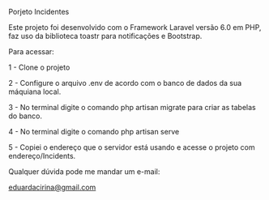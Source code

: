 Porjeto Incidentes 


Este projeto foi desenvolvido com o Framework Laravel versão 6.0 em PHP, faz uso da biblioteca toastr para notificações e Bootstrap.

Para acessar: 

1 - Clone o projeto 

2 - Configure o arquivo .env de acordo com o banco de dados da sua máquiana local. 

3 - No terminal digite o comando php artisan migrate para criar as tabelas do banco. 

4 - No terminal digite o comando php artisan serve

5 - Copiei o endereço que o servidor está usando e acesse o projeto com endereço/Incidents.


Qualquer dúvida pode me mandar um e-mail: 

eduardacirina@gmail.com 



